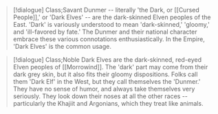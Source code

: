>[!dialogue] Class;Savant
>Dunmer -- literally 'the Dark, or [[Cursed People]],' or 'Dark Elves' -- are the dark-skinned Elven peoples of the East. 'Dark' is variously understood to mean 'dark-skinned,' 'gloomy,' and 'ill-favored by fate.' The Dunmer and their national character embrace these various connotations enthusiastically. In the Empire, 'Dark Elves' is the common usage.

>[!dialogue] Class;Noble
>Dark Elves are the dark-skinned, red-eyed Elven peoples of [[Morrowind]]. The 'dark' part may come from their dark grey skin, but it also fits their gloomy dispositions. Folks call them 'Dark Elf' in the West, but they call themselves the 'Dunmer.' They have no sense of humor, and always take themselves very seriously. They look down their noses at all the other races -- particularly the Khajiit and Argonians, which they treat like animals.